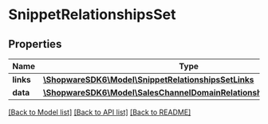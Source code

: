 # SnippetRelationshipsSet

## Properties
Name | Type | Description | Notes
------------ | ------------- | ------------- | -------------
**links** | [**\ShopwareSDK6\Model\SnippetRelationshipsSetLinks**](SnippetRelationshipsSetLinks.md) |  | [optional] 
**data** | [**\ShopwareSDK6\Model\SalesChannelDomainRelationshipsSnippetSetData**](SalesChannelDomainRelationshipsSnippetSetData.md) |  | [optional] 

[[Back to Model list]](../../README.md#documentation-for-models) [[Back to API list]](../../README.md#documentation-for-api-endpoints) [[Back to README]](../../README.md)

